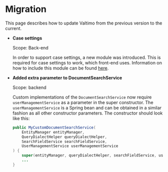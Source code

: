 # Migration

This page describes how to update Valtimo from the previous version to the current.

* **Case settings**

  Scope: Back-end

  In order to support case settings, a new module was introduced. This is required for case settings to work, which
  front-end uses. Information on how to include this module can be found [here](/getting-started/modules/core/case.md).

* **Added extra parameter to DocumentSearchService**

  Scope: backend

  Custom implementations of the `DocumentSearchService` now require `userManagementService` as a parameter in the super
  constructor. The `userManagementService` is a Spring bean and can be obtained in a similar fashion as all other
  constructor parameters. The constructor should look like this:

  ```java
  public MyCustomDocumentSearchService(
      EntityManager entityManager,
      QueryDialectHelper queryDialectHelper,
      SearchFieldService searchFieldService,
      UserManagementService userManagementService
  ) {
      super(entityManager, queryDialectHelper, searchFieldService, userManagementService);
      ...
  }
  ```
